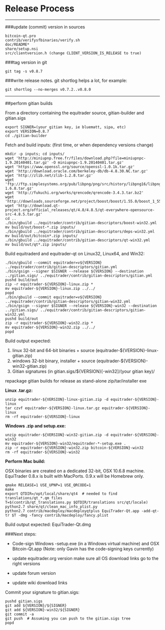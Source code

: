 Release Process
====================

* * *

###update (commit) version in sources


	bitcoin-qt.pro
	contrib/verifysfbinaries/verify.sh
	doc/README*
	share/setup.nsi
	src/clientversion.h (change CLIENT_VERSION_IS_RELEASE to true)

###tag version in git

	git tag -s v0.8.7

###write release notes. git shortlog helps a lot, for example:

	git shortlog --no-merges v0.7.2..v0.8.0

* * *

##perform gitian builds

 From a directory containing the equitrader source, gitian-builder and gitian.sigs
  
	export SIGNER=(your gitian key, ie bluematt, sipa, etc)
	export VERSION=0.8.7
	cd ./gitian-builder

 Fetch and build inputs: (first time, or when dependency versions change)

	mkdir -p inputs; cd inputs/
	wget 'http://miniupnp.free.fr/files/download.php?file=miniupnpc-1.9.20140401.tar.gz' -O miniupnpc-1.9.20140401.tar.gz'
	wget 'https://www.openssl.org/source/openssl-1.0.1k.tar.gz'
	wget 'http://download.oracle.com/berkeley-db/db-4.8.30.NC.tar.gz'
	wget 'http://zlib.net/zlib-1.2.8.tar.gz'
	wget 'ftp://ftp.simplesystems.org/pub/libpng/png/src/history/libpng16/libpng-1.6.8.tar.gz'
	wget 'http://fukuchi.org/works/qrencode/qrencode-3.4.3.tar.bz2'
	wget 'http://downloads.sourceforge.net/project/boost/boost/1.55.0/boost_1_55_0.tar.bz2'
	wget 'http://download.qt-project.org/official_releases/qt/4.8/4.8.5/qt-everywhere-opensource-src-4.8.5.tar.gz'
	cd ..
	./bin/gbuild ../equitrader/contrib/gitian-descriptors/boost-win32.yml
	mv build/out/boost-*.zip inputs/
	./bin/gbuild ../equitrader/contrib/gitian-descriptors/deps-win32.yml
	mv build/out/bitcoin*.zip inputs/
	./bin/gbuild ../equitrader/contrib/gitian-descriptors/qt-win32.yml
	mv build/out/qt*.zip inputs/

 Build equitraderd and equitrader-qt on Linux32, Linux64, and Win32:
  
	./bin/gbuild --commit equitrader=v${VERSION} ../equitrader/contrib/gitian-descriptors/gitian.yml
	./bin/gsign --signer $SIGNER --release ${VERSION} --destination ../gitian.sigs/ ../equitrader/contrib/gitian-descriptors/gitian.yml
	pushd build/out
	zip -r equitrader-${VERSION}-linux.zip *
	mv equitrader-${VERSION}-linux.zip ../../
	popd
	./bin/gbuild --commit equitrader=v${VERSION} ../equitrader/contrib/gitian-descriptors/gitian-win32.yml
	./bin/gsign --signer $SIGNER --release ${VERSION}-win32 --destination ../gitian.sigs/ ../equitrader/contrib/gitian-descriptors/gitian-win32.yml
	pushd build/out
	zip -r equitrader-${VERSION}-win32.zip *
	mv equitrader-${VERSION}-win32.zip ../../
	popd

  Build output expected:

  1. linux 32-bit and 64-bit binaries + source (equitrader-${VERSION}-linux-gitian.zip)
  2. windows 32-bit binary, installer + source (equitrader-${VERSION}-win32-gitian.zip)
  3. Gitian signatures (in gitian.sigs/${VERSION}[-win32]/(your gitian key)/

repackage gitian builds for release as stand-alone zip/tar/installer exe

**Linux .tar.gz:**

	unzip equitrader-${VERSION}-linux-gitian.zip -d equitrader-${VERSION}-linux
	tar czvf equitrader-${VERSION}-linux.tar.gz equitrader-${VERSION}-linux
	rm -rf equitrader-${VERSION}-linux

**Windows .zip and setup.exe:**

	unzip equitrader-${VERSION}-win32-gitian.zip -d equitrader-${VERSION}-win32
	mv equitrader-${VERSION}-win32/equitrader-*-setup.exe .
	zip -r equitrader-${VERSION}-win32.zip bitcoin-${VERSION}-win32
	rm -rf equitrader-${VERSION}-win32

**Perform Mac build:**

  OSX binaries are created on a dedicated 32-bit, OSX 10.6.8 machine.
  EquiTrader 0.8.x is built with MacPorts.  0.9.x will be Homebrew only.

	qmake RELEASE=1 USE_UPNP=1 USE_QRCODE=1
	make
	export QTDIR=/opt/local/share/qt4  # needed to find translations/qt_*.qm files
	T=$(contrib/qt_translations.py $QTDIR/translations src/qt/locale)
	python2.7 share/qt/clean_mac_info_plist.py
	python2.7 contrib/macdeploy/macdeployqtplus EquiTrader-Qt.app -add-qt-tr $T -dmg -fancy contrib/macdeploy/fancy.plist

 Build output expected: EquiTrader-Qt.dmg

###Next steps:

* Code-sign Windows -setup.exe (in a Windows virtual machine) and
  OSX Bitcoin-Qt.app (Note: only Gavin has the code-signing keys currently)

* update equitrader.org version
  make sure all OS download links go to the right versions

* update forum version

* update wiki download links

Commit your signature to gitian.sigs:

	pushd gitian.sigs
	git add ${VERSION}/${SIGNER}
	git add ${VERSION}-win32/${SIGNER}
	git commit -a
	git push  # Assuming you can push to the gitian.sigs tree
	popd

